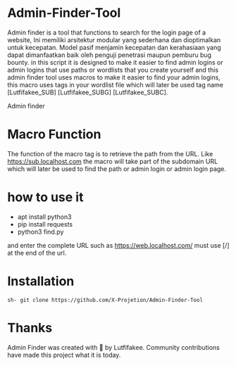 # Admin-Finder-Tool

Admin finder is a tool that functions to search for the login page of a website, Ini memiliki arsitektur modular yang sederhana dan dioptimalkan untuk kecepatan. Model pasif menjamin kecepatan dan kerahasiaan yang dapat dimanfaatkan baik oleh penguji penetrasi maupun pemburu bug bounty. in this script it is designed to make it easier to find admin logins or admin logins that use paths or wordlists that you create yourself and this admin finder tool uses macros to make it easier to find your admin logins, this macro uses tags in your wordlist file which will later be used tag name [Lutfifakee_SUB] [Lutfifakee_SUBG] [Lutfifakee_SUBC].

Admin finder 

# Macro Function
The function of the macro tag is to retrieve the path from the URL.
Like https://sub.localhost.com the macro will take part of the subdomain URL which will later be used to find the path or admin login or admin login page.


# how to use it

- apt install python3
- pip install requests
- python3 find.py

and enter the complete URL such as https://web.localhost.com/ must use [/] at the end of the url.


# Installation
 ```sh- git clone https://github.com/X-Projetion/Admin-Finder-Tool```



# Thanks

Admin Finder was created with 🖤 by Lutfifakee. Community contributions have made this project what it is today.
